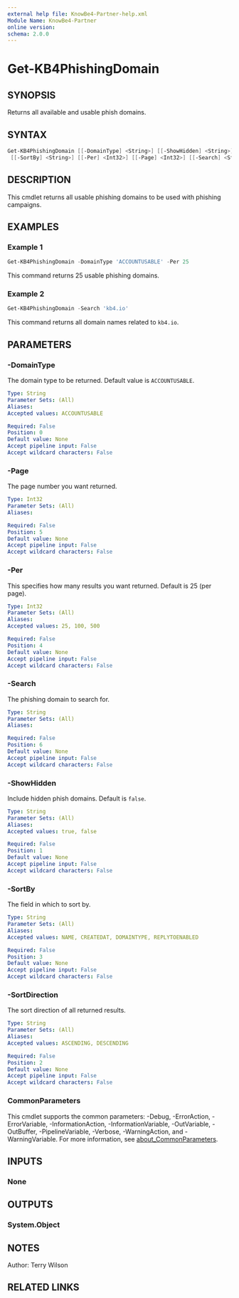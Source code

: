 ```yaml
---
external help file: KnowBe4-Partner-help.xml
Module Name: KnowBe4-Partner
online version:
schema: 2.0.0
---
```


# Get-KB4PhishingDomain

## SYNOPSIS

Returns all available and usable phish domains.

## SYNTAX

```powershell
Get-KB4PhishingDomain [[-DomainType] <String>] [[-ShowHidden] <String>] [[-SortDirection] <String>]
 [[-SortBy] <String>] [[-Per] <Int32>] [[-Page] <Int32>] [[-Search] <String>] [<CommonParameters>]
```

## DESCRIPTION

This cmdlet returns all usable phishing domains to be used with phishing campaigns.

## EXAMPLES

### Example 1

```powershell
Get-KB4PhishingDomain -DomainType 'ACCOUNTUSABLE' -Per 25
```

This command returns 25 usable phishing domains.

### Example 2

```powershell
Get-KB4PhishingDomain -Search 'kb4.io'
```

This command returns all domain names related to `kb4.io`.

## PARAMETERS

### -DomainType

The domain type to be returned. Default value is `ACCOUNTUSABLE`.

```yaml
Type: String
Parameter Sets: (All)
Aliases:
Accepted values: ACCOUNTUSABLE

Required: False
Position: 0
Default value: None
Accept pipeline input: False
Accept wildcard characters: False
```

### -Page

The page number you want returned.

```yaml
Type: Int32
Parameter Sets: (All)
Aliases:

Required: False
Position: 5
Default value: None
Accept pipeline input: False
Accept wildcard characters: False
```

### -Per

This specifies how many results you want returned. Default is 25 (per page).

```yaml
Type: Int32
Parameter Sets: (All)
Aliases:
Accepted values: 25, 100, 500

Required: False
Position: 4
Default value: None
Accept pipeline input: False
Accept wildcard characters: False
```

### -Search

The phishing domain to search for.

```yaml
Type: String
Parameter Sets: (All)
Aliases:

Required: False
Position: 6
Default value: None
Accept pipeline input: False
Accept wildcard characters: False
```

### -ShowHidden

Include hidden phish domains. Default is `false`.

```yaml
Type: String
Parameter Sets: (All)
Aliases:
Accepted values: true, false

Required: False
Position: 1
Default value: None
Accept pipeline input: False
Accept wildcard characters: False
```

### -SortBy

The field in which to sort by.

```yaml
Type: String
Parameter Sets: (All)
Aliases:
Accepted values: NAME, CREATEDAT, DOMAINTYPE, REPLYTOENABLED

Required: False
Position: 3
Default value: None
Accept pipeline input: False
Accept wildcard characters: False
```

### -SortDirection

The sort direction of all returned results.

```yaml
Type: String
Parameter Sets: (All)
Aliases:
Accepted values: ASCENDING, DESCENDING

Required: False
Position: 2
Default value: None
Accept pipeline input: False
Accept wildcard characters: False
```

### CommonParameters

This cmdlet supports the common parameters: -Debug, -ErrorAction, -ErrorVariable, -InformationAction, -InformationVariable, -OutVariable, -OutBuffer, -PipelineVariable, -Verbose, -WarningAction, and -WarningVariable. For more information, see [about_CommonParameters](http://go.microsoft.com/fwlink/?LinkID=113216).

## INPUTS

### None

## OUTPUTS

### System.Object

## NOTES

Author: Terry Wilson

## RELATED LINKS
